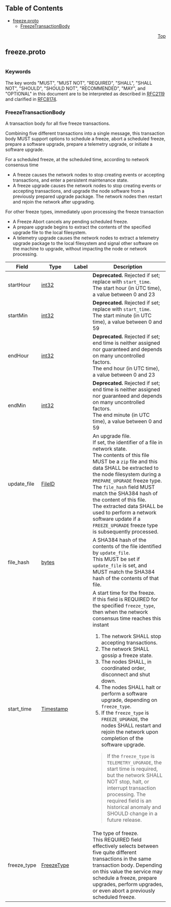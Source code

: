 ## Table of Contents

- [freeze.proto](#freeze-proto)
    - [FreezeTransactionBody](#proto-FreezeTransactionBody)
  



<a name="freeze-proto"></a>
<p align="right"><a href="#top">Top</a></p>

## freeze.proto
#

### Keywords
The key words "MUST", "MUST NOT", "REQUIRED", "SHALL", "SHALL NOT",
"SHOULD", "SHOULD NOT", "RECOMMENDED", "MAY", and "OPTIONAL" in this
document are to be interpreted as described in
[RFC2119](https://www.ietf.org/rfc/rfc2119) and clarified in
[RFC8174](https://www.ietf.org/rfc/rfc8174).


<a name="proto-FreezeTransactionBody"></a>

### FreezeTransactionBody
A transaction body for all five freeze transactions.

Combining five different transactions into a single message, this transaction body MUST support
options to schedule a freeze, abort a scheduled freeze, prepare a software upgrade, prepare a
telemetry upgrade, or initiate a software upgrade.

For a scheduled freeze, at the scheduled time, according to network consensus time<ul>
  <li>A freeze causes the network nodes to stop creating events or accepting transactions,
      and enter a persistent maintenance state.</li>
  <li>A freeze upgrade causes the network nodes to stop creating events or accepting
      transactions, and upgrade the node software from a previously prepared upgrade
      package. The network nodes then restart and rejoin the network after upgrading.</li>
</ul>
For other freeze types, immediately upon processing the freeze transaction<ul>
  <li>A Freeze Abort cancels any pending scheduled freeze.</li>
  <li>A prepare upgrade begins to extract the contents of the specified upgrade file
      to the local filesystem.</li>
  <li>A telemetry upgrade causes the network nodes to extract a telemetry upgrade package
      to the local filesystem and signal other software on the machine to upgrade, without
      impacting the node or network processing.</li>
</ul>


| Field | Type | Label | Description |
| ----- | ---- | ----- | ----------- |
| startHour | [int32](#int32) |  | **Deprecated.** Rejected if set; replace with `start_time`.<br/> The start hour (in UTC time), a value between 0 and 23 |
| startMin | [int32](#int32) |  | **Deprecated.** Rejected if set; replace with `start_time`.<br/> The start minute (in UTC time), a value between 0 and 59 |
| endHour | [int32](#int32) |  | **Deprecated.** Rejected if set; end time is neither assigned nor guaranteed and depends on many uncontrolled factors.<br/> The end hour (in UTC time), a value between 0 and 23 |
| endMin | [int32](#int32) |  | **Deprecated.** Rejected if set; end time is neither assigned nor guaranteed and depends on many uncontrolled factors.<br/> The end minute (in UTC time), a value between 0 and 59 |
| update_file | [FileID](#proto-FileID) |  | An upgrade file.<br/> If set, the identifier of a file in network state.<br/> The contents of this file MUST be a `zip` file and this data SHALL be extracted to the node filesystem during a `PREPARE_UPGRADE` freeze type.<br/> The `file_hash` field MUST match the SHA384 hash of the content of this file.<br/> The extracted data SHALL be used to perform a network software update if a `FREEZE_UPGRADE` freeze type is subsequently processed. |
| file_hash | [bytes](#bytes) |  | A SHA384 hash of the contents of the file identified by `update_file`.<br/> This MUST be set if `update_file` is set, and MUST match the SHA384 hash of the contents of that file. |
| start_time | [Timestamp](#proto-Timestamp) |  | A start time for the freeze.<br/> If this field is REQUIRED for the specified `freeze_type`, then when the network consensus time reaches this instant<ol> <li>The network SHALL stop accepting transactions.</li> <li>The network SHALL gossip a freeze state.</li> <li>The nodes SHALL, in coordinated order, disconnect and shut down.</li> <li>The nodes SHALL halt or perform a software upgrade, depending on `freeze_type`.</li> <li>If the `freeze_type` is `FREEZE_UPGRADE`, the nodes SHALL restart and rejoin the network upon completion of the software upgrade.</li> </ol><blockquote> If the `freeze_type` is `TELEMETRY_UPGRADE`, the start time is required, but the network SHALL NOT stop, halt, or interrupt transaction processing. The required field is an historical anomaly and SHOULD change in a future release.</blockquote> |
| freeze_type | [FreezeType](#proto-FreezeType) |  | The type of freeze.<br/> This REQUIRED field effectively selects between five quite different transactions in the same transaction body. Depending on this value the service may schedule a freeze, prepare upgrades, perform upgrades, or even abort a previously scheduled freeze. |





 <!-- end messages -->

 <!-- end enums -->

 <!-- end HasExtensions -->

 <!-- end services -->


